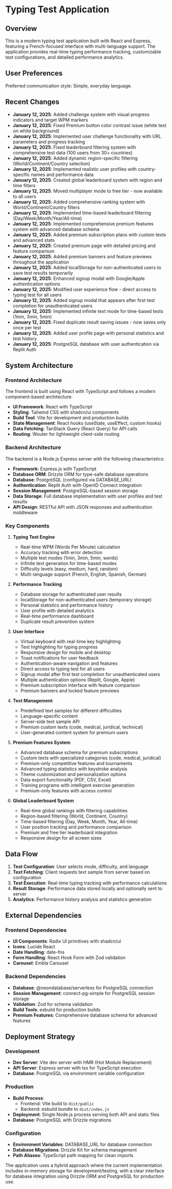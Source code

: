 # Typing Test Application

## Overview

This is a modern typing test application built with React and Express, featuring a French-focused interface with multi-language support. The application provides real-time typing performance tracking, customizable test configurations, and detailed performance analytics.

## User Preferences

Preferred communication style: Simple, everyday language.

## Recent Changes

- **January 12, 2025**: Added challenge system with visual progress indicators and target WPM markers
- **January 12, 2025**: Fixed Premium button color contrast issue (white text on white background)
- **January 12, 2025**: Implemented user challenge functionality with URL parameters and progress tracking
- **January 12, 2025**: Fixed leaderboard filtering system with comprehensive test data (100 users from 30+ countries)
- **January 12, 2025**: Added dynamic region-specific filtering (World/Continent/Country selection)
- **January 12, 2025**: Implemented realistic user profiles with country-specific names and performance data
- **January 12, 2025**: Created global leaderboard system with region and time filters
- **January 12, 2025**: Moved multiplayer mode to free tier - now available to all users
- **January 12, 2025**: Added comprehensive ranking system with World/Continent/Country filters
- **January 12, 2025**: Implemented time-based leaderboard filtering (Day/Week/Month/Year/All-time)
- **January 12, 2025**: Implemented comprehensive premium features system with advanced database schema
- **January 12, 2025**: Added premium subscription plans with custom texts and advanced stats
- **January 12, 2025**: Created premium page with detailed pricing and feature comparison
- **January 12, 2025**: Added premium banners and feature previews throughout the application
- **January 12, 2025**: Added localStorage for non-authenticated users to save test results temporarily
- **January 12, 2025**: Enhanced signup modal with Google/Apple authentication options  
- **January 12, 2025**: Modified user experience flow - direct access to typing test for all users
- **January 12, 2025**: Added signup modal that appears after first test completion for unauthenticated users
- **January 12, 2025**: Implemented infinite text mode for time-based tests (1min, 3min, 5min)
- **January 12, 2025**: Fixed duplicate result saving issues - now saves only once per test
- **January 12, 2025**: Added user profile page with personal statistics and test history
- **January 12, 2025**: PostgreSQL database with user authentication via Replit Auth

## System Architecture

### Frontend Architecture

The frontend is built using React with TypeScript and follows a modern component-based architecture:

- **UI Framework**: React with TypeScript
- **Styling**: Tailwind CSS with shadcn/ui components
- **Build Tool**: Vite for development and production builds
- **State Management**: React hooks (useState, useEffect, custom hooks)
- **Data Fetching**: TanStack Query (React Query) for API calls
- **Routing**: Wouter for lightweight client-side routing

### Backend Architecture

The backend is a Node.js Express server with the following characteristics:

- **Framework**: Express.js with TypeScript
- **Database ORM**: Drizzle ORM for type-safe database operations
- **Database**: PostgreSQL (configured via DATABASE_URL)
- **Authentication**: Replit Auth with OpenID Connect integration
- **Session Management**: PostgreSQL-based session storage
- **Data Storage**: Full database implementation with user profiles and test results
- **API Design**: RESTful API with JSON responses and authentication middleware

### Key Components

1. **Typing Test Engine**
   - Real-time WPM (Words Per Minute) calculation
   - Accuracy tracking with error detection
   - Multiple test modes (1min, 3min, 5min, words)
   - Infinite text generation for time-based modes
   - Difficulty levels (easy, medium, hard, random)
   - Multi-language support (French, English, Spanish, German)

2. **Performance Tracking**
   - Database storage for authenticated user results
   - localStorage for non-authenticated users (temporary storage)
   - Personal statistics and performance history
   - User profile with detailed analytics
   - Real-time performance dashboard
   - Duplicate result prevention system

3. **User Interface**
   - Virtual keyboard with real-time key highlighting
   - Text highlighting for typing progress
   - Responsive design for mobile and desktop
   - Toast notifications for user feedback
   - Authentication-aware navigation and features
   - Direct access to typing test for all users
   - Signup modal after first test completion for unauthenticated users
   - Multiple authentication options (Replit, Google, Apple)
   - Premium subscription interface with feature comparison
   - Premium banners and locked feature previews

4. **Text Management**
   - Predefined text samples for different difficulties
   - Language-specific content
   - Server-side text sample API
   - Premium custom texts (code, medical, juridical, technical)
   - User-generated content system for premium users

5. **Premium Features System**
   - Advanced database schema for premium subscriptions
   - Custom texts with specialized categories (code, medical, juridical)
   - Premium-only competitive features and tournaments
   - Advanced typing statistics with keystroke analysis
   - Theme customization and personalization options
   - Data export functionality (PDF, CSV, Excel)
   - Training programs with intelligent exercise generation
   - Premium-only features with access control

6. **Global Leaderboard System**
   - Real-time global rankings with filtering capabilities
   - Region-based filtering (World, Continent, Country)
   - Time-based filtering (Day, Week, Month, Year, All-time)
   - User position tracking and performance comparison
   - Premium and free tier leaderboard integration
   - Responsive design for all screen sizes

## Data Flow

1. **Test Configuration**: User selects mode, difficulty, and language
2. **Text Fetching**: Client requests text sample from server based on configuration
3. **Test Execution**: Real-time typing tracking with performance calculations
4. **Result Storage**: Performance data stored locally and optionally sent to server
5. **Analytics**: Performance history analysis and statistics generation

## External Dependencies

### Frontend Dependencies
- **UI Components**: Radix UI primitives with shadcn/ui
- **Icons**: Lucide React
- **Date Handling**: date-fns
- **Form Handling**: React Hook Form with Zod validation
- **Carousel**: Embla Carousel

### Backend Dependencies
- **Database**: @neondatabase/serverless for PostgreSQL connection
- **Session Management**: connect-pg-simple for PostgreSQL session storage
- **Validation**: Zod for schema validation
- **Build Tools**: esbuild for production builds
- **Premium Features**: Comprehensive database schema for advanced features

## Deployment Strategy

### Development
- **Dev Server**: Vite dev server with HMR (Hot Module Replacement)
- **API Server**: Express server with tsx for TypeScript execution
- **Database**: PostgreSQL via environment variable configuration

### Production
- **Build Process**: 
  - Frontend: Vite build to `dist/public`
  - Backend: esbuild bundle to `dist/index.js`
- **Deployment**: Single Node.js process serving both API and static files
- **Database**: PostgreSQL with Drizzle migrations

### Configuration
- **Environment Variables**: DATABASE_URL for database connection
- **Database Migrations**: Drizzle Kit for schema management
- **Path Aliases**: TypeScript path mapping for clean imports

The application uses a hybrid approach where the current implementation includes in-memory storage for development/testing, with a clear interface for database integration using Drizzle ORM and PostgreSQL for production use.